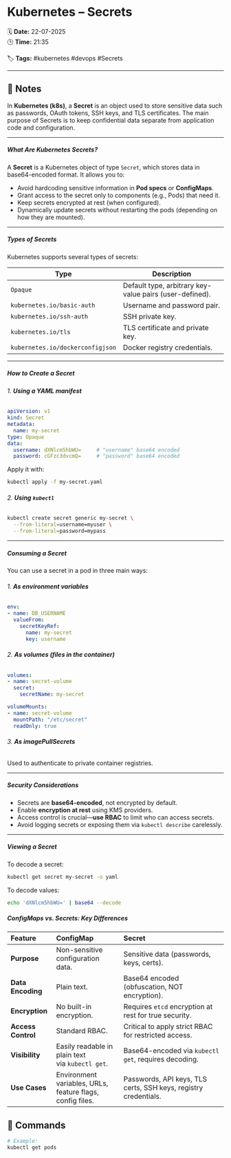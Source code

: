 # Kubernetes – Secrets

🗓️ **Date:** 22-07-2025  
🕒 **Time:** 21:35  

🏷️ **Tags:** #kubernetes #devops #Secrets  

---

## 📝 Notes

In **Kubernetes (k8s)**, a **Secret** is an object used to store sensitive data such as passwords, OAuth tokens, SSH keys, and TLS certificates. The main purpose of Secrets is to keep confidential data separate from application code and configuration.

---

##### What Are Kubernetes Secrets?

A **Secret** is a Kubernetes object of type `Secret`, which stores data in base64-encoded format. It allows you to:

- Avoid hardcoding sensitive information in **Pod specs** or **ConfigMaps**.
- Grant access to the secret only to components (e.g., Pods) that need it.
- Keep secrets encrypted at rest (when configured).
- Dynamically update secrets without restarting the pods (depending on how they are mounted).

---

##### Types of Secrets

Kubernetes supports several types of secrets:

|Type|Description|
|---|---|
|`Opaque`|Default type, arbitrary key-value pairs (user-defined).|
|`kubernetes.io/basic-auth`|Username and password pair.|
|`kubernetes.io/ssh-auth`|SSH private key.|
|`kubernetes.io/tls`|TLS certificate and private key.|
|`kubernetes.io/dockerconfigjson`|Docker registry credentials.|

---

##### How to Create a Secret

###### 1. **Using a YAML manifest**

```yaml
apiVersion: v1
kind: Secret
metadata:
  name: my-secret
type: Opaque
data:
  username: dXNlcm5hbWU=     # "username" base64 encoded
  password: cGFzc3dvcmQ=     # "password" base64 encoded
```

Apply it with:

```bash
kubectl apply -f my-secret.yaml
```

###### 2. **Using `kubectl`**

```bash
kubectl create secret generic my-secret \
  --from-literal=username=myuser \
  --from-literal=password=mypass
```

---

##### Consuming a Secret

You can use a secret in a pod in three main ways:

###### 1. **As environment variables**

```yaml
env:
- name: DB_USERNAME
  valueFrom:
    secretKeyRef:
      name: my-secret
      key: username
```

###### 2. **As volumes (files in the container)**

```yaml
volumes:
- name: secret-volume
  secret:
    secretName: my-secret
```

```yaml
volumeMounts:
- name: secret-volume
  mountPath: "/etc/secret"
  readOnly: true
```

###### 3. **As imagePullSecrets**

Used to authenticate to private container registries.

---

##### Security Considerations

- Secrets are **base64-encoded**, not encrypted by default.
- Enable **encryption at rest** using KMS providers.
- Access control is crucial—**use RBAC** to limit who can access secrets.
- Avoid logging secrets or exposing them via `kubectl describe` carelessly.

---

##### Viewing a Secret

To decode a secret:

```bash
kubectl get secret my-secret -o yaml
```

To decode values:

```bash
echo 'dXNlcm5hbWU=' | base64 --decode
```

##### ConfigMaps vs. Secrets: Key Differences

| Feature            | ConfigMap                                        | Secret                                                |
| :----------------- | :----------------------------------------------- | :---------------------------------------------------- |
| **Purpose**        | Non-sensitive configuration data.                | Sensitive data (passwords, keys, certs).              |
| **Data Encoding**  | Plain text.                                      | Base64 encoded (obfuscation, NOT encryption).         |
| **Encryption**     | No built-in encryption.                          | Requires `etcd` encryption at rest for true security. |
| **Access Control** | Standard RBAC.                                   | Critical to apply strict RBAC for restricted access.  |
| **Visibility**     | Easily readable in plain text via `kubectl get`. | Base64-encoded via `kubectl get`, requires decoding.  |
|**Use Cases**|Environment variables, URLs, feature flags, config files.|Passwords, API keys, TLS certs, SSH keys, registry credentials.|


## 🧾 Commands

```bash
# Example:
kubectl get pods
```
